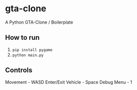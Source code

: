 # gta-clone

A Python GTA-Clone / Boilerplate

## How to run

1. `pip install pygame`
2. `python main.py`

## Controls

Movement - WASD
Enter/Exit Vehicle - Space
Debug Menu - 1
